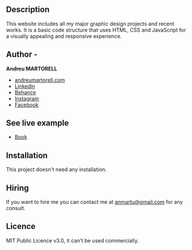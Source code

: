 ## Description
This website includes all my major graphic design projects and recent works. It is a basic code structure that uses HTML, CSS and JavaScript for a visually appealing and responsive experience.

## Author -
**Andreu MARTORELL**

* [andreumartorell.com](https://andreumartorell.com/)
* [Linkedin](https://www.linkedin.com/in/andreumartorell/)
* [Behance](https://www.behance.net/andreumartorell)
* [Instagram](https://www.instagram.com/andreu.martorell/)
* [Facebook](https://www.facebook.com/profile.php?id=100067746965537)

## See live example
- [Book](https://andreumartorell.com/)

## Installation
This project doesn't need any installation.

## Hiring
If you want to hire me you can contact me at anmartu@gmail.com for any consult.

## Licence
MIT Public Licence v3.0, it can't be used commercially.